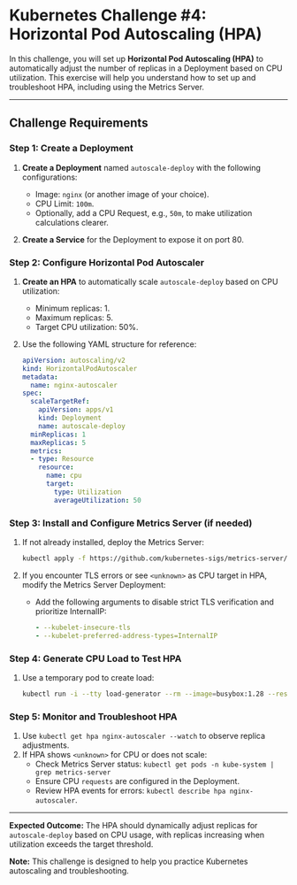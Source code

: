
# Kubernetes Challenge #4: Horizontal Pod Autoscaling (HPA)

In this challenge, you will set up **Horizontal Pod Autoscaling (HPA)** to automatically adjust 
the number of replicas in a Deployment based on CPU utilization. This exercise will help you understand 
how to set up and troubleshoot HPA, including using the Metrics Server.

---

## Challenge Requirements

### Step 1: Create a Deployment
1. **Create a Deployment** named `autoscale-deploy` with the following configurations:
   - Image: `nginx` (or another image of your choice).
   - CPU Limit: `100m`.
   - Optionally, add a CPU Request, e.g., `50m`, to make utilization calculations clearer.
   
2. **Create a Service** for the Deployment to expose it on port 80.

### Step 2: Configure Horizontal Pod Autoscaler
1. **Create an HPA** to automatically scale `autoscale-deploy` based on CPU utilization:
   - Minimum replicas: 1.
   - Maximum replicas: 5.
   - Target CPU utilization: 50%.
   
2. Use the following YAML structure for reference:
   ```yaml
   apiVersion: autoscaling/v2
   kind: HorizontalPodAutoscaler
   metadata:
     name: nginx-autoscaler
   spec:
     scaleTargetRef:
       apiVersion: apps/v1
       kind: Deployment
       name: autoscale-deploy
     minReplicas: 1
     maxReplicas: 5
     metrics:
     - type: Resource
       resource:
         name: cpu
         target:
           type: Utilization
           averageUtilization: 50
   ```

### Step 3: Install and Configure Metrics Server (if needed)
1. If not already installed, deploy the Metrics Server:
   ```bash
   kubectl apply -f https://github.com/kubernetes-sigs/metrics-server/releases/latest/download/components.yaml
   ```

2. If you encounter TLS errors or see `<unknown>` as CPU target in HPA, modify the Metrics Server Deployment:
   - Add the following arguments to disable strict TLS verification and prioritize InternalIP:
     ```yaml
     - --kubelet-insecure-tls
     - --kubelet-preferred-address-types=InternalIP
     ```

### Step 4: Generate CPU Load to Test HPA
1. Use a temporary pod to create load:
   ```bash
   kubectl run -i --tty load-generator --rm --image=busybox:1.28 --restart=Never -- /bin/sh -c "while sleep 0.01; do wget -q -O- http://nginx-service; done"
   ```

### Step 5: Monitor and Troubleshoot HPA
1. Use `kubectl get hpa nginx-autoscaler --watch` to observe replica adjustments.
2. If HPA shows `<unknown>` for CPU or does not scale:
   - Check Metrics Server status: `kubectl get pods -n kube-system | grep metrics-server`
   - Ensure CPU `requests` are configured in the Deployment.
   - Review HPA events for errors: `kubectl describe hpa nginx-autoscaler`.

---

**Expected Outcome:** The HPA should dynamically adjust replicas for `autoscale-deploy` based on CPU usage, with replicas increasing when utilization exceeds the target threshold.

**Note:** This challenge is designed to help you practice Kubernetes autoscaling and troubleshooting.
